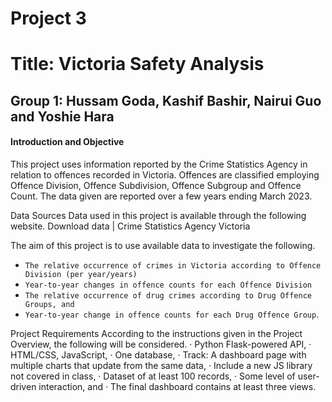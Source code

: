 # **Project 3**
# **Title: Victoria Safety Analysis**

## **Group 1: Hussam Goda, Kashif Bashir, Nairui Guo and Yoshie Hara**


#### **Introduction and Objective**
This project uses information reported by the Crime Statistics Agency in relation to offences recorded in Victoria. Offences are classified employing Offence Division, Offence Subdivision, Offence Subgroup and Offence Count. The data given are reported over a few years ending March 2023.

Data Sources Data used in this project is available through the following website. Download data | Crime Statistics Agency Victoria

The aim of this project is to use available data to investigate the following. 
- `The relative occurrence of crimes in Victoria according to Offence Division (per year/years)`
- `Year-to-year changes in offence counts for each Offence Division`
- `The relative occurrence of drug crimes according to Drug Offence Groups, and`
- `Year-to-year change in offence counts for each Drug Offence Group`.

Project Requirements According to the instructions given in the Project Overview, the following will be considered. · Python Flask-powered API, · HTML/CSS, JavaScript, · One database, · Track: A dashboard page with multiple charts that update from the same data, · Include a new JS library not covered in class, · Dataset of at least 100 records, · Some level of user-driven interaction, and · The final dashboard contains at least three views.
